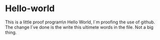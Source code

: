 # Hello-world
This is a little proof program\n
Hello World, I´m proofing the use of github. The change I´ve done is the write this ultimete words in the file. Not a big thing. 
